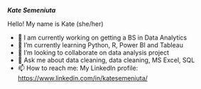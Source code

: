 ***Kate Semeniuta***

Hello! My name is Kate (she/her)

- 🔭 I am currently working on getting a BS in Data Analytics
- 🌱 I’m currently learning Python, R, Power BI and Tableau
- 👯 I’m looking to collaborate on data analysis project
- 💬 Ask me about data cleaning, data cleaning, MS Excel, SQL
- 📫 How to reach me:
  My LinkedIn profile: https://www.linkedin.com/in/katesemeniuta/
